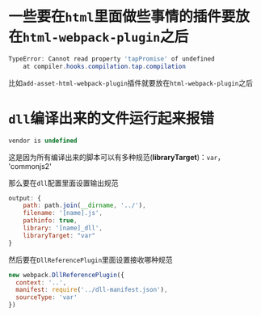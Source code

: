 # 一些要在`html`里面做些事情的插件要放在`html-webpack-plugin`之后

```powershell
TypeError: Cannot read property 'tapPromise' of undefined
    at compiler.hooks.compilation.tap.compilation
```

比如`add-asset-html-webpack-plugin`插件就要放在`html-webpack-plugin`之后

# `dll`编译出来的文件运行起来报错

```javascript
vendor is undefined
```

这是因为所有编译出来的脚本可以有多种规范(**libraryTarget**)：`var`， 'commonjs2'

那么要在`dll`配置里面设置输出规范

```javascript
output: {
    path: path.join(__dirname, '../'),
    filename: '[name].js',
    pathinfo: true,
    library: '[name]_dll',
    libraryTarget: "var"
}
```

然后要在`DllReferencePlugin`里面设置接收哪种规范

```javascript
new webpack.DllReferencePlugin({
  context: '..',
  manifest: require('../dll-manifest.json'),
  sourceType: 'var'
})
```
